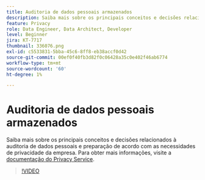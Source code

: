 ```yaml
---
title: Auditoria de dados pessoais armazenados
description: Saiba mais sobre os principais conceitos e decisões relacionados à auditoria de dados pessoais e preparação de acordo com as necessidades de privacidade da empresa.
feature: Privacy
role: Data Engineer, Data Architect, Developer
level: Beginner
jira: KT-7717
thumbnail: 336076.png
exl-id: c5533831-5bba-45c6-8ff8-eb38accf0d42
source-git-commit: 00ef0f40fb3d82f0c06428a35c0e402f46ab6774
workflow-type: tm+mt
source-wordcount: '60'
ht-degree: 1%

---
```


# Auditoria de dados pessoais armazenados

Saiba mais sobre os principais conceitos e decisões relacionados à auditoria de dados pessoais e preparação de acordo com as necessidades de privacidade da empresa. Para obter mais informações, visite a [documentação do Privacy Service](https://experienceleague.adobe.com/docs/experience-platform/privacy/home.html?lang=pt-BR).

>[!VIDEO](https://video.tv.adobe.com/v/336076?learn=on)
